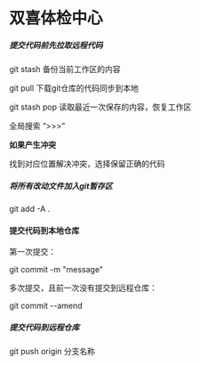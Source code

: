 # 双喜体检中心

##### 提交代码前先拉取远程代码

git stash 备份当前工作区的内容

git pull 下载git仓库的代码同步到本地

git stash pop 读取最近一次保存的内容，恢复工作区

全局搜索 “>>>”

**如果产生冲突**

找到对应位置解决冲突，选择保留正确的代码

##### 将所有改动文件加入git暂存区

git add -A . 

#### 提交代码到本地仓库

第一次提交：

git commit -m "message"

多次提交，且前一次没有提交到远程仓库：

git commit --amend

##### 提交代码到远程仓库

git push origin 分支名称
